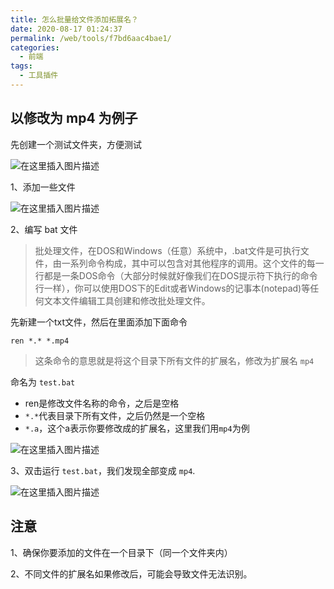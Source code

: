 ```yaml
---
title: 怎么批量给文件添加拓展名？
date: 2020-08-17 01:24:37
permalink: /web/tools/f7bd6aac4bae1/
categories:
  - 前端
tags:
  - 工具插件
---
```


## 以修改为 mp4 为例子

先创建一个测试文件夹，方便测试

![在这里插入图片描述](https://img-blog.csdnimg.cn/2020081701201192.png?x-oss-process=image/watermark,type_ZmFuZ3poZW5naGVpdGk,shadow_10,text_aHR0cHM6Ly9ibG9nLmNzZG4ubmV0L2thaW1vMzEz,size_16,color_FFFFFF,t_70#pic_center)


1、添加一些文件

![在这里插入图片描述](https://img-blog.csdnimg.cn/20200817012031568.png?x-oss-process=image/watermark,type_ZmFuZ3poZW5naGVpdGk,shadow_10,text_aHR0cHM6Ly9ibG9nLmNzZG4ubmV0L2thaW1vMzEz,size_16,color_FFFFFF,t_70#pic_center)


2、编写 bat 文件

> 批处理文件，在DOS和Windows（任意）系统中，.bat文件是可执行文件，由一系列命令构成，其中可以包含对其他程序的调用。这个文件的每一行都是一条DOS命令（大部分时候就好像我们在DOS提示符下执行的命令行一样），你可以使用DOS下的Edit或者Windows的记事本(notepad)等任何文本文件编辑工具创建和修改批处理文件。

先新建一个txt文件，然后在里面添加下面命令

`ren *.* *.mp4`

> 这条命令的意思就是将这个目录下所有文件的扩展名，修改为扩展名 `mp4`

命名为 `test.bat`

- ren是修改文件名称的命令，之后是空格
- `*.*`代表目录下所有文件，之后仍然是一个空格
- `*.a`，这个a表示你要修改成的扩展名，这里我们用`mp4`为例

![在这里插入图片描述](https://img-blog.csdnimg.cn/20200817012121307.png#pic_center)


3、双击运行 `test.bat`，我们发现全部变成 `mp4`.

![在这里插入图片描述](https://img-blog.csdnimg.cn/20200817012154713.png?x-oss-process=image/watermark,type_ZmFuZ3poZW5naGVpdGk,shadow_10,text_aHR0cHM6Ly9ibG9nLmNzZG4ubmV0L2thaW1vMzEz,size_16,color_FFFFFF,t_70#pic_center)


## 注意

1、确保你要添加的文件在一个目录下（同一个文件夹内）

2、不同文件的扩展名如果修改后，可能会导致文件无法识别。
